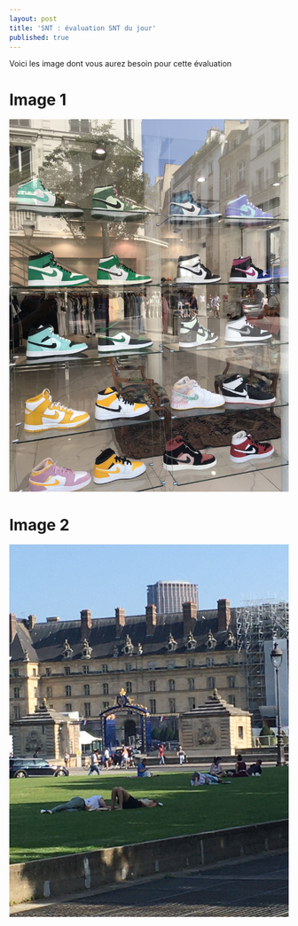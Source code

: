 ```yaml
---
layout: post
title: 'SNT : évaluation SNT du jour'
published: true
---
```




Voici les image dont vous aurez besoin pour cette évaluation



# Image 1

<center>
	      <img class="avatar-img" src="/sneakers.JPG" />
</center>

# Image 2

<center>
	      <img class="avatar-img" src="/parc.JPG" />
</center>

